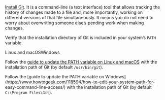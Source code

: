 [Install Git](https://git-scm.com/book/en/v2/Getting-Started-Installing-Git).
It is a command-line (a text interface) tool that allows tracking the history
of changes made to a file and, more importantly, working on different versions
of that file simultaneously. It means you do not need to worry about
overwriting someone else’s pending work when making changes.

Verify that the installation directory of Git is included in your system’s
`PATH` variable.

Linux and macOSWindows

Follow the [guide to update the PATH variable on Linux and
macOS](https://unix.stackexchange.com/a/26059) with the installation path of
Git (by default `/usr/bin/git`).

Follow the [guide to update the PATH variable on
Windows](https://www.howtogeek.com/118594/how-to-edit-your-system-path-for-
easy-command-line-access/) with the installation path of Git (by default
`C:\Program Files\Git`).

